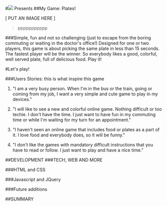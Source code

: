#![](https://ga-dash.s3.amazonaws.com/production/assets/logo-9f88ae6c9c3871690e33280fcf557f33.png) Presents
##My Game: Plates!


[ PUT AN IMAGE HERE ]
> ppppppppppp


###Simple, fun and not so challenging (just to escape from the boring commuting or waiting in the doctor's office!)
Designed for one or two players, this game is about picking the same plate in less than 15 seconds. The fastest player will be the winner. So everybody likes a good, colorful, well served plate, full of delicious food. Play it!

#Let's play!


###Users Stories: this is what inspire this game
1. "I am a very busy person. When I'm in the bus or the train, going or coming from my job, I want a very simple and cute game to play in my devices."

2. "I will like to see a new and colorful online game. Nothing difficult or too techie. I don't have the time. I just want to have fun in my commuting time or while I'm waiting for my turn for an appointment."

3. "I haven't seen an online game that includes food or plates as a part of it. I love food and everybody does, so it will be funny."

4. "I don't like the games with mandatory difficult instructions that you have to read or follow. I just want to play and have a nice time."

##DEVELOPMENT
###TECH, WEB AND MORE

###HTML and CSS

###Javascript and JQuery

###Future additions

##SUMMARY 














